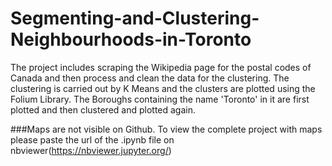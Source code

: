 # Segmenting-and-Clustering-Neighbourhoods-in-Toronto
The project includes scraping the Wikipedia page for the postal codes of Canada and then process and clean the data for the clustering. The clustering is carried out by K Means and the clusters are plotted using the Folium Library. The Boroughs containing the name 'Toronto' in it are first plotted and then clustered and plotted again.

###Maps are not visible on Github. To view the complete project with maps please paste the url of the .ipynb file on nbviewer(https://nbviewer.jupyter.org/)
